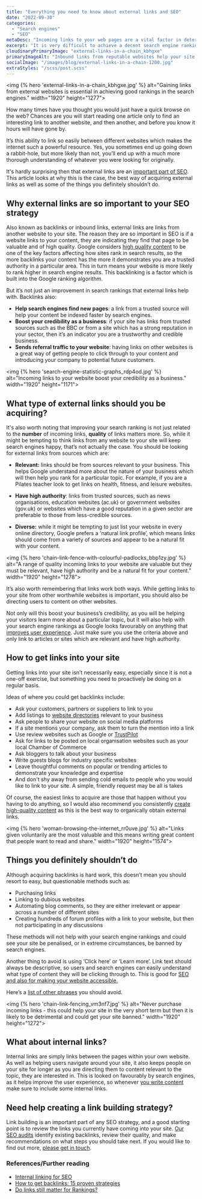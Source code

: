 ```yaml
---
title: "Everything you need to know about external links and SEO"
date: "2022-09-30"
categories:
  - "Search engines"
  - "SEO"
metaDesc: "Incoming links to your web pages are a vital factor in determining how well your pages rank in the search engines. But it's not just numbers that count. Discover more here."
excerpt: "It is very difficult to achieve a decent search engine ranking for a web page without having incoming links from other websites. The search engines need to know that your page is relevant to others and incoming links prove that. In a way, it's like a popularity contest, however, with search engines it's not just the number ofincoming links that matter, it's the quality of those links and quality is about relevance and authority. Links from poor quality or questionable websites will actually damage your rankings. In this article we'll look into links in more detail and see how to acquire valuable ones that help build your search presence."
cloudinaryPrimaryImage: "external-links-in-a-chain_kbhgxe"
primaryImageAlt: "Inbound links from reputable websites help your site achieve higher rankings in Google and the other search engines."
socialImage: "/images/blog/external-links-in-a-chain-1200.jpg"
extraStyles: "/scss/post.scss"
---
```


<img {% hero 'external-links-in-a-chain_kbhgxe.jpg' %}
alt="Gaining links from external websites is essential in achieving good rankings in the search engines."
width="1920" height="1277">

How many times have you thought you would just have a quick browse on the web? Chances are you will start reading one article only to find an interesting link to another website, and then another, and before you know it hours will have gone by.

It’s this ability to link so easily between different websites which makes the internet such a powerful resource. Yes, you sometimes end up going down a rabbit-hole, but more likely than not, you’ll end up with a much more thorough understanding of whatever you were looking for originally.

It's hardly surprising then that external links are an [important part of SEO](https://www.attractmore.uk/services/search-engine-optimisation/). This article looks at why this is the case, the best way of acquiring external links as well as some of the things you definitely shouldn’t do.

## Why external links are so important to your SEO strategy

Also known as backlinks or inbound links, external links are links from another website to your site. The reason they are so important in SEO is if a website links to your content, they are indicating they find that page to be valuable and of high quality. Google considers [high quality content](https://www.attractmore.uk/blog/how-to-write-better-content-for-your-website/) to be one of the key factors affecting how sites rank in search results, so the more backlinks your content has the more it demonstrates you are a trusted authority in a particular area. This in turn means your website is more likely to rank higher in search engine results. This backlinking is a factor which is built into the Google ranking algorithm.

But it’s not just an improvement in search rankings that external links help with. Backlinks also:

- **Help search engines find new pages**: a link from a trusted source will help your content be indexed faster by search engines.
- **Boost your credibility as a business**: if your site has links from trusted sources such as the BBC or from a site which has a strong reputation in your sector, then it’s an indicator you are a trustworthy and credible business.
- **Sends referral traffic to your website**: having links on other websites is a great way of getting people to click through to your content and introducing your company to potential future customers.

<img {% hero 'search-engine-statistic-graphs_rdp4od.jpg' %}
alt="Incoming links to your website boost your credibility as a business."
width="1920" height="1171">

## What type of external links should you be acquiring?

It's also worth noting that improving your search ranking is not just related to the **number** of incoming links, **quality** of links matters more. So, while it might be tempting to think links from any website to your site will keep search engines happy, that’s not actually the case. You should be looking for external links from sources which are:

- **Relevant:** links should be from sources relevant to your business. This helps Google understand more about the nature of your business which will then help you rank for a particular topic. For example, if you are a Pilates teacher look to get links on health, fitness, and leisure websites.

- **Have high authority**: links from trusted sources, such as news organisations, education websites (ac.uk) or government websites (gov.uk) or websites which have a good reputation in a given sector are preferable to those from less-credible sources.

- **Diverse:** while it might be tempting to just list your website in every online directory, Google prefers a ‘natural link profile’, which means links should come from a variety of sources and appear to be a natural fit with your content.

<img {% hero 'chain-link-fence-with-colourful-padlocks_bbp1zy.jpg' %}
alt="A range of quality incoming links to your website are valuable but they must be relevant, have high authority and be a natural fit for your content."
width="1920" height="1278">

It’s also worth remembering that links work both ways. While getting links to your site from other worthwhile websites is important, you should also be directing users to content on other websites.

Not only will this boost your business’s credibility, as you will be helping your visitors learn more about a particular topic, but it will also help with your search engine rankings as Google looks favourably on anything that [improves user experience](https://developers.google.com/search/docs/appearance/page-experience). Just make sure you use the criteria above and only link to articles or sites which are relevant and have high authority.

## How to get links into your site

Getting links into your site isn’t necessarily easy, especially since it is not a one-off exercise, but something you need to proactively be doing on a regular basis.

Ideas of where you could get backlinks include:

- Ask your customers, partners or suppliers to link to you
- Add listings to [website directories](https://blog.hubspot.com/blog/tabid/6307/bid/10322/the-ultimate-list-50-local-business-directories.aspx) relevant to your business
- Ask people to share your website on social media platforms
- If a site mentions your company, ask them to turn the mention into a link
- Use review websites such as Google or [TrustPilot](https://www.trustpilot.com/)
- Ask for links to be posted on local organisation websites such as your local Chamber of Commerce
- Ask bloggers to talk about your business
- Write guests blogs for industry specific websites
- Leave thoughtful comments on popular or trending articles to demonstrate your knowledge and expertise
- And don't shy away from sending cold emails to people who you would like to link to your site. A simple, friendly request may be all is takes

Of course, the easiest links to acquire are those that happen without you having to do anything, so I would also recommend you consistently [create high-quality content](https://www.attractmore.uk/blog/how-to-write-better-content-for-your-website/) as this is the best way to organically obtain external links.

<img {% hero 'woman-browsing-the-internet_rr0uve.jpg' %}
alt="Links given voluntarily are the most valuable and this means writing great content that people want to read and share."
width="1920" height="1574">

## Things you definitely shouldn’t do

Although acquiring backlinks is hard work, this doesn’t mean you should resort to easy, but questionable methods such as:

- Purchasing links
- Linking to dubious websites
- Automating blog comments, so they are either irrelevant or appear across a number of different sites
- Creating hundreds of forum profiles with a link to your website, but then not participating in any discussions

These methods will not help with your search engine rankings and could see your site be penalised, or in extreme circumstances, be banned by search engines.

Another thing to avoid is using ‘Click here’ or ‘Learn more’. Link text should always be descriptive, so users and search engines can easily understand what type of content they will be clicking through to. This is good for [SEO and also for making your website accessible.](https://www.attractmore.uk/blog/how-making-your-website-accessible-is-also-great-for-seo/)

Here’s a [list of other phrases](https://web.dev/link-text/) you should avoid.

<img {% hero 'chain-link-fencing_vm3nf7.jpg' %}
alt="Never purchase incoming links - this could help your site in the very short term but then it is likely to be detrimental and could get your site banned."
width="1920" height="1272">

## What about internal links?

Internal links are simply links between the pages within your own website. As well as helping users navigate around your site, it also keeps people on your site for longer as you are directing them to content relevant to the topic, they are interested in. This is looked on favourably by search engines, as it helps improve the user experience, so whenever [you write content](https://www.attractmore.uk/blog/how-to-write-better-content-for-your-website/) make sure to include some internal links.

## Need help creating a link building strategy?

Link building is an important part of any SEO strategy, and a good starting point is to review the links you currently have coming into your site. [Our SEO audits](https://www.attractmore.uk/services/search-engine-optimisation/) identify existing backlinks, review their quality, and make recommendations on what steps you should take next. If you would like to find out more, [please get in touch](https://www.attractmore.uk/contact/).

### References/Further reading

- [Internal linking for SEO](https://yoast.com/internal-linking-for-seo-why-and-how/)
- [How to get backlinks: 15 proven strategies](https://ahrefs.com/blog/how-to-get-backlinks/)
- [Do links still matter for Rankings?](https://ahrefs.com/blog/impact-of-links/)
